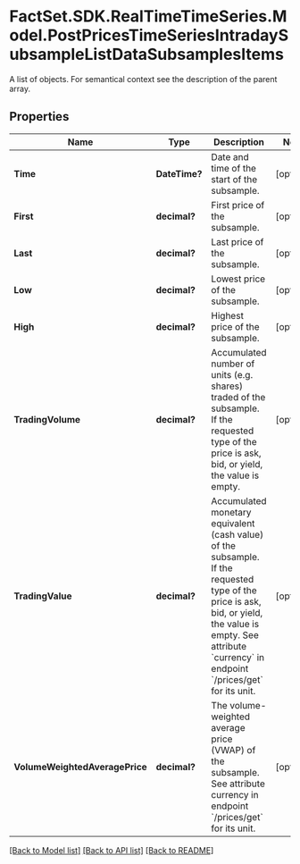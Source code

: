 # FactSet.SDK.RealTimeTimeSeries.Model.PostPricesTimeSeriesIntradaySubsampleListDataSubsamplesItems
A list of objects. For semantical context see the description of the parent array.

## Properties

Name | Type | Description | Notes
------------ | ------------- | ------------- | -------------
**Time** | **DateTime?** | Date and time of the start of the subsample. | [optional] 
**First** | **decimal?** | First price of the subsample. | [optional] 
**Last** | **decimal?** | Last price of the subsample. | [optional] 
**Low** | **decimal?** | Lowest price of the subsample. | [optional] 
**High** | **decimal?** | Highest price of the subsample. | [optional] 
**TradingVolume** | **decimal?** | Accumulated number of units (e.g. shares) traded of the subsample. If the requested type of the price is ask, bid, or yield, the value is empty. | [optional] 
**TradingValue** | **decimal?** | Accumulated monetary equivalent (cash value) of the subsample. If the requested type of the price is ask, bid, or yield, the value is empty. See attribute &#x60;currency&#x60; in endpoint &#x60;/prices/get&#x60; for its unit. | [optional] 
**VolumeWeightedAveragePrice** | **decimal?** | The volume-weighted average price (VWAP) of the subsample. See attribute currency in endpoint &#x60;/prices/get&#x60; for its unit. | [optional] 

[[Back to Model list]](../README.md#documentation-for-models) [[Back to API list]](../README.md#documentation-for-api-endpoints) [[Back to README]](../README.md)

